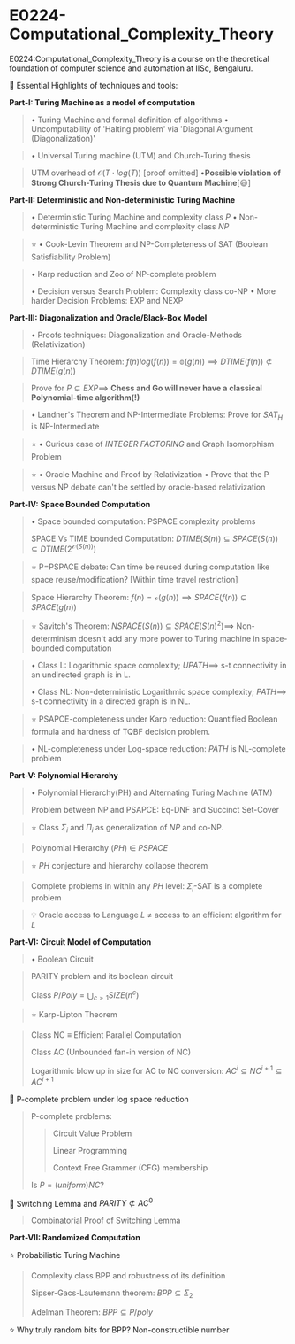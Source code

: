# E0224-Computational_Complexity_Theory
E0224:Computational_Complexity_Theory is a course on the theoretical foundation of computer science and automation at IISc, Bengaluru.

🎯 Essential Highlights of techniques and tools:

$\textbf{Part-I: Turing Machine as a model of computation}$
> $\bullet$ Turing Machine and formal definition of algorithms
> $\bullet$ Uncomputability of 'Halting problem' via 'Diagonal Argument (Diagonalization)'

> $\bullet$ Universal Turing machine (UTM) and Church-Turing thesis

> UTM overhead of $\mathcal{O}(T\cdot log(T))$ [proof omitted]
> $\bullet \textbf{Possible violation of Strong Church-Turing Thesis due to Quantum Machine}[😃]$ 

$\textbf{Part-II: Deterministic and Non-deterministic Turing Machine}$
> $\bullet$ Deterministic Turing Machine and complexity class $P$
> $\bullet$ Non-deterministic Turing Machine and complexity class $NP$

>⭐ $\bullet$ Cook-Levin Theorem and NP-Completeness of SAT (Boolean Satisfiability Problem)
 
> $\bullet$ Karp reduction and Zoo of NP-complete problem
>
> $\bullet$ Decision versus Search Problem: Complexity class co-NP
> $\bullet$ More harder Decision Problems: EXP and NEXP

$\textbf{Part-III: Diagonalization and Oracle/Black-Box Model}$
> $\bullet$ Proofs techniques: Diagonalization and Oracle-Methods (Relativization)

>  Time Hierarchy Theorem: $f(n)log(f(n))=\mathbb{o}(g(n)) \implies DTIME(f(n))\not\subset DTIME(g(n))$

>  Prove for $P \subsetneq EXP\implies$ $\textbf{Chess and Go will never have a classical Polynomial-time algorithm(!)}$

> $\bullet$ Landner's Theorem and NP-Intermediate Problems: Prove for $SAT_H$ is NP-Intermediate

>⭐ $\bullet$ Curious case of $INTEGER\ FACTORING$ and Graph Isomorphism Problem

>⭐ $\bullet$ Oracle Machine and Proof by Relativization
> $\bullet$ Prove that the P versus NP debate can't be settled by oracle-based relativization

$\textbf{Part-IV: Space Bounded Computation}$ 
> $\bullet$ Space bounded computation: PSPACE complexity problems
>
> SPACE Vs TIME bounded Computation: $DTIME(S(n))\subseteq SPACE(S(n)) \subseteq DTIME(2^{\mathcal{O}(S(n))})$

>⭐ P=PSPACE debate: Can time be reused during computation like space reuse/modification? [Within time travel restriction]

> Space Hierarchy Theorem: $f(n)=\mathcal{o}(g(n))\implies SPACE(f(n)) \subsetneq SPACE(g(n))$

>⭐ Savitch's Theorem: $NSPACE(S(n))\subseteq SPACE(S(n)^2) \implies$ Non-determinism doesn't add any more power to Turing machine in space-bounded computation

> $\bullet$ Class L: Logarithmic space complexity; $UPATH \implies$ s-t connectivity in an undirected graph is in L.
>
> $\bullet$ Class NL: Non-deterministic Logarithmic space complexity; $PATH \implies$ s-t connectivity in a directed graph is in NL.

> ⭐ PSAPCE-completeness under Karp reduction: Quantified Boolean formula and hardness of TQBF decision problem.

> $\bullet$ NL-completeness under Log-space reduction: $PATH$ is NL-complete problem

$\textbf{Part-V: Polynomial Hierarchy}$ 
> $\bullet$ Polynomial Hierarchy(PH) and Alternating Turing Machine (ATM)
>
> Problem between NP and PSAPCE: Eq-DNF and Succinct Set-Cover

>⭐ Class $\Sigma_i$ and $\Pi_i$ as generalization of $NP$ and co-NP.

> Polynomial Hierarchy $(PH)$ $\in$ $PSPACE$

>⭐ $PH$ conjecture and hierarchy collapse theorem

> Complete problems in within any $PH$ level: $\Sigma_i$-SAT is a complete problem

> 💡 Oracle access to Language $L$ $\neq$ access to an efficient algorithm for $L$

$\textbf{Part-VI: Circuit Model of Computation}$ 
> $\bullet$ Boolean Circuit

> PARITY problem and its boolean circuit
> 
> Class $P/Poly=\bigcup_{c\geq 1} SIZE(n^c)$

> ⭐ Karp-Lipton Theorem

> Class NC $\equiv$ Efficient Parallel Computation
> 
> Class AC (Unbounded fan-in version of NC)
>
> Logarithmic blow up in size for AC to NC conversion: $AC^i\subseteq NC^{i+1}\subseteq AC^{i+1}$

🎯 P-complete problem under log space reduction
> P-complete problems:
>> Circuit Value Problem
>>
>> Linear Programming
>>
>> Context Free Grammer (CFG) membership
>> 
> Is $P=(uniform)NC?$

🎯 Switching Lemma and $PARITY \not\subset AC^0$
> Combinatorial Proof of Switching Lemma

$\textbf{Part-VII: Randomized Computation}$

⭐ Probabilistic Turing Machine
>Complexity class BPP and robustness of its definition 
>
>Sipser-Gacs-Lautemann theorem: $BPP \subseteq \Sigma_2$
>
> Adelman Theorem: $BPP \subseteq P/poly$
>

⭐ Why truly random bits for BPP? Non-constructible number
